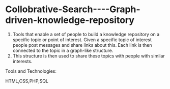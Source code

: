 # Collobrative-Search----Graph-driven-knowledge-repository
1. Tools that enable a set of people to build a knowledge repository on a specific topic or point of interest. Given a specific topic of interest people post messages and share links about this. Each link is then connected to the topic in a graph-like structure.
2. This structure is then used to share these topics with people with similar interests.

Tools and Technologies:

HTML,CSS,PHP,SQL

